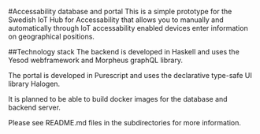 #Accessability database and portal
This is a simple prototype for the Swedish IoT Hub for Accessability that allows you to manually and automatically through IoT accessability enabled devices enter information on geographical positions.

##Technology stack
The backend is developed in Haskell and uses the Yesod webframework and Morpheus graphQL library.

The portal is developed in Purescript and uses the declarative type-safe UI library Halogen.

It is planned to be able to build docker images for the database and backend server.

Please see README.md files in the subdirectories for more information.
